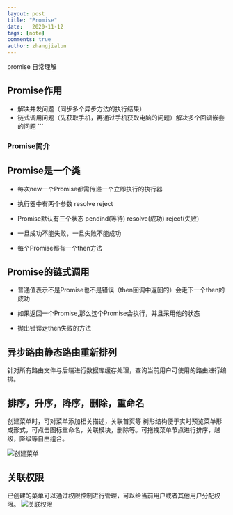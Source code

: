```yaml
---
layout: post
title: "Promise"
date:   2020-11-12
tags: [note]
comments: true
author: zhangjialun
---
```

promise 日常理解

<!-- more -->
## Promise作用

- 解决并发问题（同步多个异步方法的执行结果）
- 链式调用问题（先获取手机，再通过手机获取电脑的问题）解决多个回调嵌套的问题 ```

### Promise简介
## Promise是一个类

- 每次new一个Promise都需传递一个立即执行的执行器

- 执行器中有两个参数 resolve reject

- Promise默认有三个状态 pendind(等待) resolve(成功) reject(失败)

- 一旦成功不能失败，一旦失败不能成功

- 每个Promise都有一个then方法

## Promise的链式调用

- 普通值表示不是Promise也不是错误（then回调中返回的）会走下一个then的成功

- 如果返回一个Promise,那么这个Promise会执行，并且采用他的状态

- 抛出错误走then失败的方法

## 异步路由静态路由重新排列

针对所有路由文件与后端进行数据库缓存处理，查询当前用户可使用的路由进行编排。


## 排序，升序，降序，删除，重命名

创建菜单时，可对菜单添加相关描述，关联首页等
树形结构便于实时预览菜单形成形式，可点击图标重命名，关联模块，删除等。可拖拽菜单节点进行排序，越级，降级等自由组合。

![创建菜单](https://zhangjialun555.github.io/images/menu/251605162830_.pic_hd.jpg)


## 关联权限

已创建的菜单可以通过权限控制进行管理，可以给当前用户或者其他用户分配权限。
![关联权限](https://zhangjialun555.github.io/images/menu/261605163197_.pic_hd.jpg)
